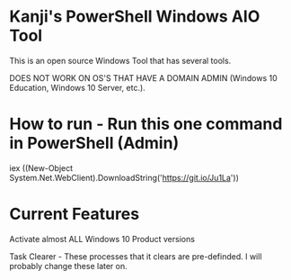 # Kanji's PowerShell Windows AIO Tool
This is an open source Windows Tool that has several tools.

DOES NOT WORK ON OS'S THAT HAVE A DOMAIN ADMIN (Windows 10 Education, Windows 10 Server, etc.).


# How to run - Run this one command in PowerShell (Admin)
iex ((New-Object System.Net.WebClient).DownloadString('https://git.io/Ju1La'))

# Current Features
Activate almost ALL Windows 10 Product versions

Task Clearer - These processes that it clears are pre-definded. I will probably change these later on.
